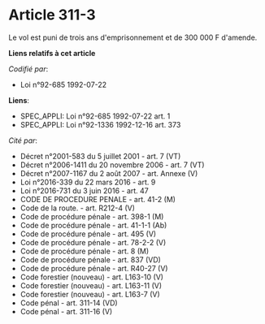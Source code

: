 # Article 311-3

Le vol est puni de trois ans d'emprisonnement et de 300 000 F d'amende.

**Liens relatifs à cet article**

_Codifié par_:

  - Loi n°92-685 1992-07-22

**Liens**:

  - SPEC_APPLI: Loi n°92-685 1992-07-22 art. 1
  - SPEC_APPLI: Loi n°92-1336 1992-12-16 art. 373

_Cité par_:

  - Décret n°2001-583 du 5 juillet 2001 - art. 7 (VT)
  - Décret n°2006-1411 du 20 novembre 2006 - art. 7 (VT)
  - Décret n°2007-1167 du 2 août 2007 - art. Annexe (V)
  - Loi n°2016-339 du 22 mars 2016 - art. 9
  - Loi n°2016-731 du 3 juin 2016 - art. 47
  - CODE DE PROCEDURE PENALE - art. 41-2 (M)
  - Code de la route. - art. R212-4 (V)
  - Code de procédure pénale - art. 398-1 (M)
  - Code de procédure pénale - art. 41-1-1 (Ab)
  - Code de procédure pénale - art. 495 (V)
  - Code de procédure pénale - art. 78-2-2 (V)
  - Code de procédure pénale - art. 8 (M)
  - Code de procédure pénale - art. 837 (VD)
  - Code de procédure pénale - art. R40-27 (V)
  - Code forestier (nouveau) - art. L163-10 (V)
  - Code forestier (nouveau) - art. L163-11 (V)
  - Code forestier (nouveau) - art. L163-7 (V)
  - Code pénal - art. 311-14 (VD)
  - Code pénal - art. 311-16 (V)
